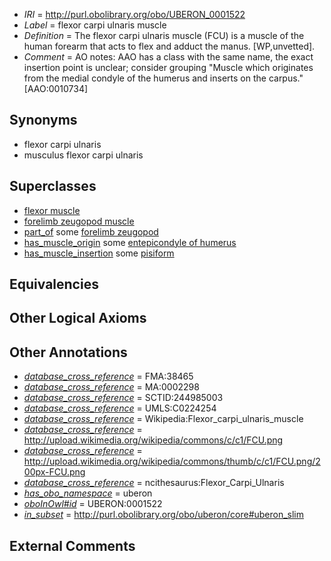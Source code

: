  * *IRI* = http://purl.obolibrary.org/obo/UBERON_0001522
 * *Label* = flexor carpi ulnaris muscle
 * *Definition* = The flexor carpi ulnaris muscle (FCU) is a muscle of the human forearm that acts to flex and adduct the manus. [WP,unvetted].
 * *Comment* = AO notes: AAO has a class with the same name, the exact insertion point is unclear; consider grouping "Muscle which originates from the medial condyle of the humerus and inserts on the carpus." [AAO:0010734]

## Synonyms

 * flexor carpi ulnaris
 * musculus flexor carpi ulnaris

## Superclasses

 * [flexor muscle](../../UBERON/66/UBERON_0000366.md)
 * [forelimb zeugopod muscle](../../UBERON/54/UBERON_0004254.md)
 * [part_of](../../BFO/50/BFO_0000050.md) some [forelimb zeugopod](../../UBERON/86/UBERON_0002386.md)
 * [has_muscle_origin](../../RO/72/RO_0002372.md) some [entepicondyle of humerus](../../UBERON/06/UBERON_0006806.md)
 * [has_muscle_insertion](../../RO/73/RO_0002373.md) some [pisiform](../../UBERON/29/UBERON_0001429.md)

## Equivalencies


## Other Logical Axioms


## Other Annotations

 * *[database_cross_reference](../../ef/oboInOwl#hasDbXref.md)* = FMA:38465
 * *[database_cross_reference](../../ef/oboInOwl#hasDbXref.md)* = MA:0002298
 * *[database_cross_reference](../../ef/oboInOwl#hasDbXref.md)* = SCTID:244985003
 * *[database_cross_reference](../../ef/oboInOwl#hasDbXref.md)* = UMLS:C0224254
 * *[database_cross_reference](../../ef/oboInOwl#hasDbXref.md)* = Wikipedia:Flexor_carpi_ulnaris_muscle
 * *[database_cross_reference](../../ef/oboInOwl#hasDbXref.md)* = http://upload.wikimedia.org/wikipedia/commons/c/c1/FCU.png
 * *[database_cross_reference](../../ef/oboInOwl#hasDbXref.md)* = http://upload.wikimedia.org/wikipedia/commons/thumb/c/c1/FCU.png/200px-FCU.png
 * *[database_cross_reference](../../ef/oboInOwl#hasDbXref.md)* = ncithesaurus:Flexor_Carpi_Ulnaris
 * *[has_obo_namespace](../../ce/oboInOwl#hasOBONamespace.md)* = uberon
 * *[oboInOwl#id](../../id/oboInOwl#id.md)* = UBERON:0001522
 * *[in_subset](../../et/oboInOwl#inSubset.md)* = http://purl.obolibrary.org/obo/uberon/core#uberon_slim

## External Comments

